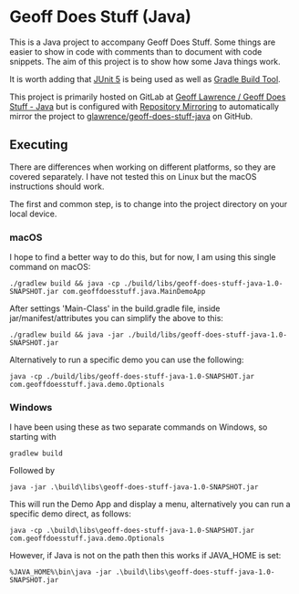 # Geoff Does Stuff (Java)
This is a Java project to accompany Geoff Does Stuff. Some things are easier to show in code with comments than to document with code snippets. The aim of this project is to show how some Java things work.

It is worth adding that [JUnit 5](https://junit.org/junit5/) is being used as well as [Gradle Build Tool](https://gradle.org/).

This project is primarily hosted on GitLab at [Geoff Lawrence / Geoff Does Stuff - Java](https://gitlab.com/glawrence/geoff-does-stuff-java) but is configured with [Repository Mirroring](https://docs.gitlab.com/ee/user/project/repository/repository_mirroring.html) to automatically mirror the project to [glawrence/geoff-does-stuff-java](https://github.com/glawrence/geoff-does-stuff-java) on GitHub.

## Executing
There are differences when working on different platforms, so they are covered separately. I have not tested this on Linux but the macOS instructions should work.

The first and common step, is to change into the project directory on your local device.

### macOS
I hope to find a better way to do this, but for now, I am using this single command on macOS:

`./gradlew build && java -cp ./build/libs/geoff-does-stuff-java-1.0-SNAPSHOT.jar com.geoffdoesstuff.java.MainDemoApp`

After settings 'Main-Class' in the build.gradle file, inside jar/manifest/attributes you can simplify the above to this:

`./gradlew build && java -jar ./build/libs/geoff-does-stuff-java-1.0-SNAPSHOT.jar`

Alternatively to run a specific demo you can use the following:

`java -cp ./build/libs/geoff-does-stuff-java-1.0-SNAPSHOT.jar com.geoffdoesstuff.java.demo.Optionals`

### Windows
I have been using these as two separate commands on Windows, so starting with

`gradlew build`

Followed by

`java -jar .\build\libs\geoff-does-stuff-java-1.0-SNAPSHOT.jar`

This will run the Demo App and display a menu, alternatively you can run a specific demo direct, as follows: 

`java -cp .\build\libs\geoff-does-stuff-java-1.0-SNAPSHOT.jar com.geoffdoesstuff.java.demo.Optionals`

However, if Java is not on the path then this works if JAVA_HOME is set:

`%JAVA_HOME%\bin\java -jar .\build\libs\geoff-does-stuff-java-1.0-SNAPSHOT.jar`
